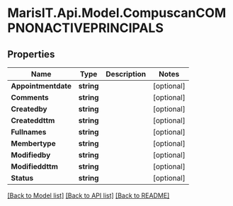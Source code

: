 
# MarisIT.Api.Model.CompuscanCOMPNONACTIVEPRINCIPALS

## Properties

Name | Type | Description | Notes
------------ | ------------- | ------------- | -------------
**Appointmentdate** | **string** |  | [optional] 
**Comments** | **string** |  | [optional] 
**Createdby** | **string** |  | [optional] 
**Createddttm** | **string** |  | [optional] 
**Fullnames** | **string** |  | [optional] 
**Membertype** | **string** |  | [optional] 
**Modifiedby** | **string** |  | [optional] 
**Modifieddttm** | **string** |  | [optional] 
**Status** | **string** |  | [optional] 

[[Back to Model list]](../README.md#documentation-for-models)
[[Back to API list]](../README.md#documentation-for-api-endpoints)
[[Back to README]](../README.md)

